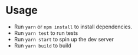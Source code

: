 # Usage

- Run `yarn` or `npm install` to install dependencies.
- Run `yarn test` to run tests
- Run `yarn start` to spin up the dev server
- Run `yarn build` to build
